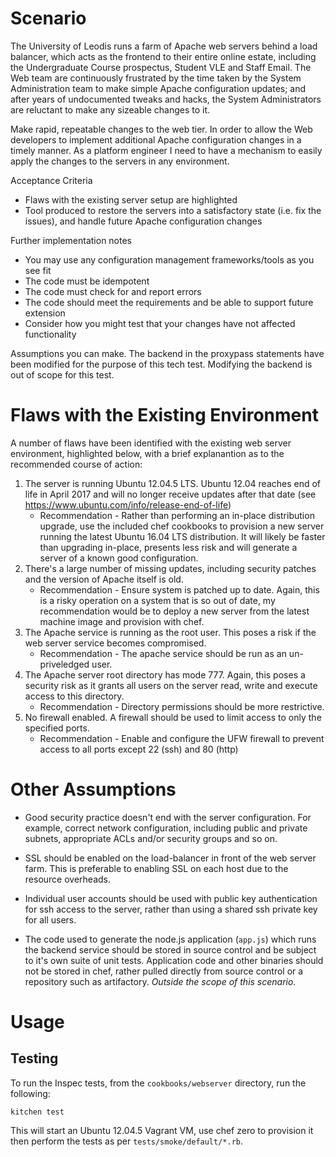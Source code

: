 Scenario
========
The University of Leodis runs a farm of Apache web servers behind a load
balancer, which acts as the frontend to their entire online estate, including
the Undergraduate Course prospectus, Student VLE and Staff Email. The Web team
are continuously frustrated by the time taken by the System Administration team
to make simple Apache configuration updates; and after years of undocumented
tweaks and hacks, the System Administrators are reluctant to make any sizeable
changes to it.

Make rapid, repeatable changes to the web tier. In order to allow the Web
developers to implement additional Apache configuration changes in a timely
manner. As a platform engineer I need to have a mechanism to easily apply the
changes to the servers in any environment.

Acceptance Criteria
- Flaws with the existing server setup are highlighted
- Tool produced to restore the servers into a satisfactory state
  (i.e. fix the issues), and handle future Apache configuration changes

Further implementation notes
- You may use any configuration management frameworks/tools as you see fit
- The code must be idempotent
- The code must check for and report errors
- The code should meet the requirements and be able to support future extension
- Consider how you might test that your changes have not affected functionality

Assumptions you can make. The backend in the proxypass statements have been
modified for the purpose of this tech test. Modifying the backend is out of
scope for this test.

Flaws with the Existing Environment
===================================
A number of flaws have been identified with the existing web server environment,
highlighted below, with a brief explanantion as to the recommended course of
action:
1. The server is running Ubuntu 12.04.5 LTS. Ubuntu 12.04 reaches end of life
  in April 2017 and will no longer receive updates after that date (see
    https://www.ubuntu.com/info/release-end-of-life)
   - Recommendation - Rather than performing an in-place distribution upgrade,
  use the included chef cookbooks to provision a new server running the latest
  Ubuntu 16.04 LTS distribution. It will likely be faster than upgrading
  in-place, presents less risk and will generate a server of a known good
  configuration.
2. There's a large number of missing updates, including security patches and the
version of Apache itself is old.
   - Recommendation - Ensure system is patched up to date. Again, this is a
   risky operation on a system that is so out of date, my recommendation would
   be to deploy a new server from the latest machine image and provision with
   chef.
3. The Apache service is running as the root user. This poses a risk if the
web server service becomes compromised.
   - Recommendation - The apache service should be run as an un-priveledged
   user.
4. The Apache server root directory has mode 777. Again, this poses a security
risk as it grants all users on the server read, write and execute access to this
directory.
   - Recommendation - Directory permissions should be more restrictive.
5. No firewall enabled. A firewall should be used to limit access to only the
specified ports.
   - Recommendation - Enable and configure the UFW firewall to prevent access to
  all ports except 22 (ssh) and 80 (http)

Other Assumptions
=================
- Good security practice doesn't end with the server configuration. For example,
correct network configuration, including public and private subnets,
appropriate ACLs and/or security groups and so on.

- SSL should be enabled on the load-balancer in front of the web server farm.
This is preferable to enabling SSL on each host due to the resource overheads.

- Individual user accounts should be used with public key authentication for
ssh access to the server, rather than using a shared ssh private key for all
users.

- The code used to generate the node.js application (`app.js`) which runs the
backend service should be stored in source control and be subject to it's own
suite of unit tests. Application code and other binaries should not be stored in
chef, rather pulled directly from source control or a repository such as
artifactory. *Outside the scope of this scenario.*

Usage
=====
Testing
-------
To run the Inspec tests, from the `cookbooks/webserver` directory, run the
following:
```
kitchen test
```
This will start an Ubuntu 12.04.5 Vagrant VM, use chef zero to provision it then
perform the tests as per `tests/smoke/default/*.rb`.
